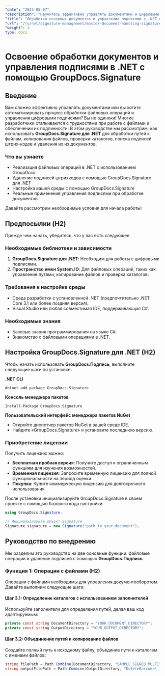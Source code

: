 ```yaml
---
"date": "2025-05-07"
"description": "Научитесь эффективно управлять документами и цифровыми подписями в .NET с помощью GroupDocs.Signature. Автоматизируйте операции с файлами, поиск и удаление подписей со штрихкодами."
"title": "Обработка основных документов и управление подписями в .NET с помощью GroupDocs.Signature"
"url": "/ru/net/signature-management/master-document-handling-signature-management-dotnet/"
"weight": 1
type: docs
---
```

# Освоение обработки документов и управления подписями в .NET с помощью GroupDocs.Signature

## Введение

Вам сложно эффективно управлять документами или вы хотите автоматизировать процесс обработки файловых операций и управления цифровыми подписями? Вы не одиноки! Многие разработчики сталкиваются с трудностями при работе с файлами и обеспечении их подлинности. В этом руководстве мы рассмотрим, как использовать **GroupDocs.Signature для .NET** для обработки путей к файлам, копирования файлов, проверки каталогов, поиска подписей штрих-кодов и удаления их из документов.

### Что вы узнаете

- Реализация файловых операций в .NET с использованием GroupDocs
- Удаление подписей штрихкодов с помощью GroupDocs.Signature для .NET
- Настройка вашей среды с помощью GroupDocs.Signature
- Реальные применения управления подписями при обработке документов

Давайте рассмотрим необходимые условия для начала работы!

## Предпосылки (H2)

Прежде чем начать, убедитесь, что у вас есть следующее:

### Необходимые библиотеки и зависимости

1. **GroupDocs.Signature для .NET**: Необходим для работы с цифровыми подписями.
2. **Пространство имен System.IO**: Для файловых операций, таких как управление путями, копирование файлов и проверка каталогов.

### Требования к настройке среды

- Среда разработки с установленной .NET (предпочтительно .NET Core 3.1 или более поздняя версия).
- Visual Studio или любая совместимая IDE, поддерживающая C#.

### Необходимые знания

- Базовые знания программирования на языке C#.
- Знакомство с файловыми операциями в .NET.

## Настройка GroupDocs.Signature для .NET (H2)

Чтобы начать использовать **GroupDocs.Подпись**, выполните следующие шаги по установке:

**.NET CLI**
```
dotnet add package GroupDocs.Signature
```

**Консоль менеджера пакетов**
```
Install-Package GroupDocs.Signature
```

**Пользовательский интерфейс менеджера пакетов NuGet**

- Откройте диспетчер пакетов NuGet в вашей среде IDE.
- Найдите «GroupDocs.Signature» и установите последнюю версию.

### Приобретение лицензии

Получить лицензию можно:

- **Бесплатная пробная версия**: Получите доступ к ограниченным функциям для изучения возможностей.
- **Временная лицензия**: Запросите временную лицензию для полной функциональности на период оценки.
- **Покупка**: Купите коммерческую лицензию для долгосрочного использования.

После установки инициализируйте GroupDocs.Signature в своем проекте с помощью базового кода настройки:

```csharp
using GroupDocs.Signature;

// Инициализируйте объект Signature
Signature signature = new Signature("path_to_your_document");
```

## Руководство по внедрению

Мы разделим это руководство на две основные функции: файловые операции и удаление подписей с помощью **GroupDocs.Подпись**.

### Функция 1: Операции с файлами (H2)

Операции с файлами необходимы для управления документооборотом. Давайте выполним следующие шаги:

#### Шаг 3.1: Определение каталогов с использованием заполнителей

Используйте заполнители для определения путей, делая ваш код адаптируемым:

```csharp
private const string DocumentDirectory = "YOUR_DOCUMENT_DIRECTORY";
private const string OutputDirectory = "YOUR_OUTPUT_DIRECTORY";
```

#### Шаг 3.2: Объединение путей и копирование файлов

Создайте полный путь к исходному файлу, объединив пути к каталогам с именами файлов:

```csharp
string filePath = Path.Combine(DocumentDirectory, "SAMPLE_SIGNED_MULTI");
string outputFilePath = Path.Combine(OutputDirectory, "DeleteBarcode\